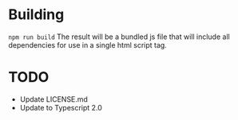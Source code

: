 # Building
`npm run build`
The result will be a bundled js file that will include all dependencies for use in a single html script tag.

# TODO
* Update LICENSE.md
* Update to Typescript 2.0 



